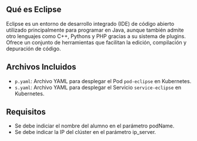 ## Qué es Eclipse

Eclipse es un entorno de desarrollo integrado (IDE) de código abierto utilizado principalmente para programar en Java, aunque también admite otro lenguajes como C++, Pythons y PHP gracias a su sistema de plugins. Ofrece un conjunto de herramientas que facilitan la edición, compilación y depuración de código.

## Archivos Incluidos

- `p.yaml`: Archivo YAML para desplegar el Pod `pod-eclipse` en Kubernetes.
- `s.yaml`: Archivo YAML para desplegar el Servicio `service-eclipse` en Kubernetes.

## Requisitos

- Se debe indiciar el nombre del alumno en el parámetro podName.
- Se debe indicar la IP del clúster en el parámetro ip_server.